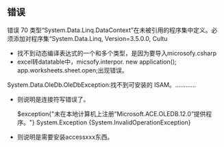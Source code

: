 ## 错误

错误	70	类型“System.Data.Linq.DataContext”在未被引用的程序集中定义。必须添加对程序集“System.Data.Linq, Version=3.5.0.0, Cultu

<add assembly="System.data.linq, version=3.5.0.0, culture=neutral, publickeytoken=b77a5c561934e089"/>



* 找不到动态编译表达式的一个和多个类型，是因为要导入microsofy.csharp
* excel转datatable中，micsofy.interpor.   new application();   app.worksheets.sheet.open;出现错误。



System.Data.OleDb.OleDbException:找不到可安装的 ISAM。…………

* 则说明是连接符写错误了。

  $exception{"未在本地计算机上注册“Microsoft.ACE.OLEDB.12.0”提供程序。"}	System.Exception {System.InvalidOperationException}

* 则说明是需要安装accessxxx东西。

